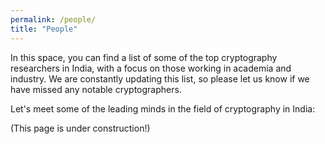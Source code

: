 ```yaml
---
permalink: /people/
title: "People"
---
```


In this space, you can find a list of some of the top cryptography researchers in India, with a focus on those working in academia and industry. We are constantly updating this list, so please let us know if we have missed any notable cryptographers.

Let's meet some of the leading minds in the field of cryptography in India:

(This page is under construction!)
